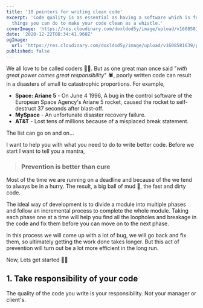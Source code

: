 ```yaml
---
title: '10 pointers for writing clean code'
excerpt: 'Code quality is as essential as having a software which is functional. Here are 10 simple
  things you can do to make your code clean as a whistle.'
coverImage: 'https://res.cloudinary.com/doxldod5y/image/upload/v1608581639/portfolio/posts/writing-quality-code/image-blog-what-code-quality_sw7ipk.jpg'
date: '2020-12-22T08:34:41.960Z'
ogImage:
  url: 'https://res.cloudinary.com/doxldod5y/image/upload/v1608581639/portfolio/posts/writing-quality-code/image-blog-what-code-quality_sw7ipk.jpg'
published: false
---
```


We all love to be called coders 👩‍💻. But as one great man once said "*with great power comes great responsibility*" 🕷, poorly written code can result in a disasters of small to catastrophic proportions. For example,

- **Space: Ariane 5** - On June 4 1996, A bug in the control software of the European Space Agency's Ariane 5 rocket, caused the rocket to self-destruct 37 seconds after blast-off.
- **MySpace** - An unfortunate disaster recovery failure.
- **AT&T** - Lost tens of millions because of a misplaced break statement.

The list can go on and on... 

I want to help you with what you need to do to write better code. Before we start I want to tell you a mantra,

> ### Prevention is better than cure 

Most of the time we are running on a deadline and because of the we tend to always be in a hurry.
The result, a big ball of mud 🤯, the fast and dirty code.

The ideal way of development is to divide a module into multiple phases and follow an incremental process to complete the whole module. Taking each phase one at a time will help you find all the loopholes and breakage in the code and fix them before you can move on to the next phase.

In this process we will come up with a lot of bug, we will go back and fix them, so ultimately getting the work done takes longer. But this act of prevention will turn out be a lot more efficient in the long run.

Now, Lets get started 👨‍💻

## 1. Take responsibility of your code
The quality of the code you write is your responsibility. Not your manager or client's.






